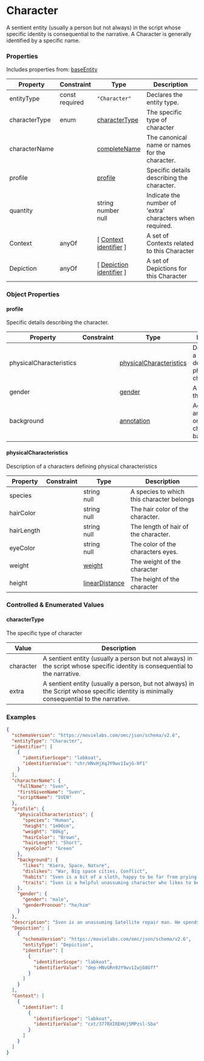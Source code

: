# Character
A sentient entity (usually a person but not always) in the script whose specific identity is consequential to the narrative. A Character is generally identified by a specific name.
### Properties
Includes properties from: [baseEntity](../core/baseEntity.md)

| Property      | Constraint        | Type                                                                               | Description                                              |
| ------------- | ----------------- | ---------------------------------------------------------------------------------- | -------------------------------------------------------- |
| entityType    | const<br>required | `"Character"`                                                                      | Declares the entity type.                                |
| characterType | enum              | [characterType](#characterType)                                                    | The specific type of character                           |
| characterName |                   | [completeName](../Utility/Utility.md#completeName)                                 | The canonical name or names for the character.           |
| profile       |                   | [profile](#profile)                                                                | Specific details describing the character.               |
| quantity      |                   | string<br>number<br>null                                                           | Indicate the number of 'extra' characters when required. |
| Context       | anyOf             | [ [Context](./Context.md) <br>[identifier](../Utility/Utility.md#identifier) ]     | A set of Contexts related to this Character              |
| Depiction     | anyOf             | [ [Depiction](./Depiction.md) <br>[identifier](../Utility/Utility.md#identifier) ] | A set of Depictions for this Character                   |
### Object Properties

#### profile
Specific details describing the character.

| Property                | Constraint | Type                                                | Description                                                   |
| ----------------------- | ---------- | --------------------------------------------------- | ------------------------------------------------------------- |
| physicalCharacteristics |            | [physicalCharacteristics](#physicalCharacteristics) | Description of a characters defining physical characteristics |
| gender                  |            | [gender](../Utility/Utility.md#gender)              | A gender for the character                                    |
| background              |            | [annotation](../Utility/Utility.md#annotation)      | Additional annotations on a characters background             |
#### physicalCharacteristics
Description of a characters defining physical characteristics

| Property   | Constraint | Type                                                   | Description                               |
| ---------- | ---------- | ------------------------------------------------------ | ----------------------------------------- |
| species    |            | string<br>null                                         | A species to which this character belongs |
| hairColor  |            | string<br>null                                         | The hair color of the character.          |
| hairLength |            | string<br>null                                         | The length of hair of the character.      |
| eyeColor   |            | string<br>null                                         | The color of the characters eyes.         |
| weight     |            | [weight](../Utility/Utility.md#weight)                 | The weight of the character               |
| height     |            | [linearDistance](../Utility/Utility.md#linearDistance) | The height of the character               |

### Controlled & Enumerated Values

#### characterType
The specific type of character

| Value     | Description                                                                                                                             |
| --------- | --------------------------------------------------------------------------------------------------------------------------------------- |
| character | A sentient entity (usually a person but not always) in the script whose specific identity is consequential to the narrative.            |
| extra     | A sentient entity (usually a person, but not always) in the Script whose specific identity is minimally consequential to the narrative. |

### Examples

```JSON
{  
  "schemaVersion": "https://movielabs.com/omc/json/schema/v2.6",  
  "entityType": "Character",  
  "identifier": [  
    {  
      "identifierScope": "labkoat",  
      "identifierValue": "chr/HNvHjXqJY9wv1IwjG-Hf1"  
    }  
  ],  
  "characterName": {  
    "fullName": "Sven",  
    "firstGivenName": "Sven",  
    "scriptName": "SVEN"  
  },  
  "profile": {  
    "physicalCharacteristics": {  
      "species": "Human",  
      "height": "1m90cm",  
      "weight": "80kg",  
      "hairColor": "Brown",  
      "hairLength": "Short",  
      "eyeColor": "Green"  
    },  
    "background": {  
      "likes": "Kiera, Space, Nature",  
      "dislikes": "War, Big space cities, Conflict",  
      "habits": "Sven is a bit of a sloth, happy to be far from prying eyes as he does his work at his pace. He is also a bit of a coward and has avoided the space navy at all cost. He is kind and patient and caring for the people in his life like Kiera.",  
      "traits": "Sven is a helpful unassuming character who likes to be alone. He connects with his handlers like Kiera but is happy to be engrossed in his work. He is generally scared of all things and not a hero."  
    },  
    "gender": {  
      "gender": "male",  
      "genderPronoun": "he/him"  
    }  
  },  
  "description": "Sven is an unassuming Satellite repair man. He spends his time alone in his ship traveling to remote planets on the outskirt of the galaxy maintaining a network of exploration satellites. He is more of a lover than a fighter.",  
  "Depiction": [  
    {  
      "schemaVersion": "https://movielabs.com/omc/json/schema/v2.6",  
      "entityType": "Depiction",  
      "identifier": [  
        {  
          "identifierScope": "labkoat",  
          "identifierValue": "dep-HNvGRn9JY9wv1IwjG8Gff"  
        }  
      ]  
    }  
  ],  
  "Context": [  
    {  
      "identifier": [  
        {  
          "identifierScope": "labkoat",  
          "identifierValue": "cxt/377RXIREHUj5MPzsl-Sba"  
        }  
      ]  
    }  
  ]  
}
```
